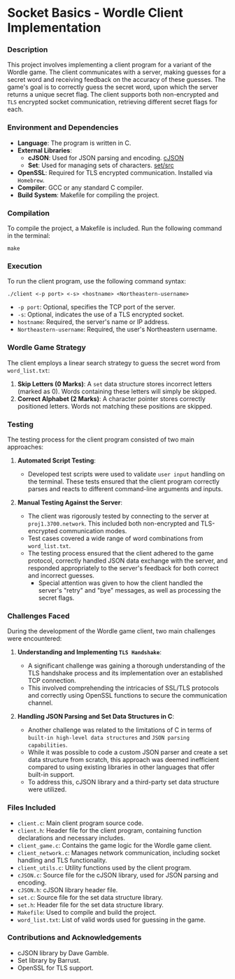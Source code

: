 # Socket Basics - Wordle Client Implementation

### Description
This project involves implementing a client program for a variant of the Wordle game. The client communicates with a server, making guesses for a secret word and receiving feedback on the accuracy of these guesses. The game's goal is to correctly guess the secret word, upon which the server returns a unique secret flag. The client supports both non-encrypted and `TLS` encrypted socket communication, retrieving different secret flags for each.

### Environment and Dependencies
- **Language**: The program is written in C.
- **External Libraries**:
  - **cJSON**: Used for JSON parsing and encoding. [cJSON](https://github.com/DaveGamble/cJSON/blob/master)
  - **Set**: Used for managing sets of characters. [set/src](https://github.com/barrust/set/tree/master/src)
- **OpenSSL**: Required for TLS encrypted communication. Installed via `Homebrew`.
- **Compiler**: GCC or any standard C compiler.
- **Build System**: Makefile for compiling the project.

### Compilation
To compile the project, a Makefile is included. Run the following command in the terminal:
```
make
```

### Execution
To run the client program, use the following command syntax:
```
./client <-p port> <-s> <hostname> <Northeastern-username>
```
- `-p port`: Optional, specifies the TCP port of the server.
- `-s`: Optional, indicates the use of a TLS encrypted socket.
- `hostname`: Required, the server's name or IP address.
- `Northeastern-username`: Required, the user's Northeastern username.

### Wordle Game Strategy
The client employs a linear search strategy to guess the secret word from `word_list.txt`:
1. **Skip Letters (0 Marks)**: A `set` data structure stores incorrect letters (marked as 0). Words containing these letters will simply be skipped.
2. **Correct Alphabet (2 Marks)**: A character pointer stores correctly positioned letters. Words not matching these positions are skipped.


### Testing
The testing process for the client program consisted of two main approaches:

1. **Automated Script Testing**:
   - Developed test scripts were used to validate `user input` handling on the terminal. These tests ensured that the client program correctly parses and reacts to different command-line arguments and inputs.

2. **Manual Testing Against the Server**:
   - The client was rigorously tested by connecting to the server at `proj1.3700.network`. This included both non-encrypted and TLS-encrypted communication modes.
   - Test cases covered a wide range of word combinations from `word_list.txt`. 
   - The testing process ensured that the client adhered to the game protocol, correctly handled JSON data exchange with the server, and responded appropriately to the server's feedback for both correct and incorrect guesses.
        - Special attention was given to how the client handled the server's "retry" and "bye" messages, as well as processing the secret flags.

### Challenges Faced

During the development of the Wordle game client, two main challenges were encountered:

1. **Understanding and Implementing `TLS Handshake`**:
   - A significant challenge was gaining a thorough understanding of the TLS handshake process and its implementation over an established TCP connection. 
   - This involved comprehending the intricacies of SSL/TLS protocols and correctly using OpenSSL functions to secure the communication channel. 

2. **Handling JSON Parsing and Set Data Structures in C**:
   - Another challenge was related to the limitations of C in terms of `built-in high-level data structures` and `JSON parsing capabilities`.
   - While it was possible to code a custom JSON parser and create a set data structure from scratch, this approach was deemed inefficient compared to using existing libraries in other languages that offer built-in support.
   - To address this, cJSON library and a third-party set data structure were utilized. 

### Files Included
- `client.c`: Main client program source code.
- `client.h`: Header file for the client program, containing function declarations and necessary includes.
- `client_game.c`: Contains the game logic for the Wordle game client.
- `client_network.c`: Manages network communication, including socket handling and TLS functionality.
- `client_utils.c`: Utility functions used by the client program.
- `cJSON.c`: Source file for the cJSON library, used for JSON parsing and encoding.
- `cJSON.h`: cJSON library header file.
- `set.c`: Source file for the set data structure library.
- `set.h`: Header file for the set data structure library.
- `Makefile`: Used to compile and build the project.
- `word_list.txt`: List of valid words used for guessing in the game.

### Contributions and Acknowledgements
- cJSON library by Dave Gamble.
- Set library by Barrust.
- OpenSSL for TLS support.

